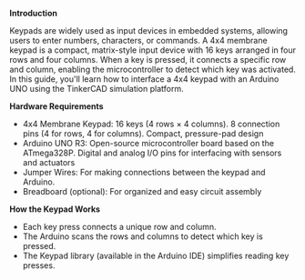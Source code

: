 **Introduction**



Keypads are widely used as input devices in embedded systems, allowing users to enter numbers, characters, or commands. A 4x4 membrane keypad is a compact, matrix-style input device with 16 keys arranged in four rows and four columns. When a key is pressed, it connects a specific row and column, enabling the microcontroller to detect which key was activated. In this guide, you'll learn how to interface a 4x4 keypad with an Arduino UNO using the TinkerCAD simulation platform.



**Hardware Requirements**



* 4x4 Membrane Keypad: 16 keys (4 rows × 4 columns). 8 connection pins (4 for rows, 4 for columns). Compact, pressure-pad design
* Arduino UNO R3: Open-source microcontroller board based on the ATmega328P. Digital and analog I/O pins for interfacing with sensors and actuators
* Jumper Wires: For making connections between the keypad and Arduino.
* Breadboard (optional): For organized and easy circuit assembly



**How the Keypad Works**



* Each key press connects a unique row and column.
* The Arduino scans the rows and columns to detect which key is pressed.
* The Keypad library (available in the Arduino IDE) simplifies reading key presses.